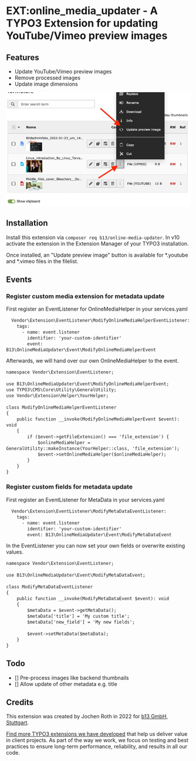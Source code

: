 # EXT:online_media_updater - A TYPO3 Extension for updating YouTube/Vimeo preview images

## Features
 * Update YouTube/Vimeo preview images
 * Remove processed images
 * Update image dimensions

![Update preview image](online-media-updater.jpg)

## Installation

Install this extension via `composer req b13/online-media-updater`. In v10 activate the extension in the Extension Manager of your TYPO3 installation.

Once installed, an "Update preview image" button is available for *.youtube and *.vimeo files in the filelist.

## Events

### Register custom media extension for metadata update

First register an EventListener for OnlineMediaHelper in your services.yaml

```
  Vendor\Extension\EventListener\ModifyOnlineMediaHelperEventListener:
    tags:
      - name: event.listener
        identifier: 'your-custom-identifier'
        event: B13\OnlineMediaUpdater\Event\ModifyOnlineMediaHelperEvent
```

Afterwards, we will hand over our own OnlineMediaHelper to the event.

```
namespace Vendor\Extension\EventListener;

use B13\OnlineMediaUpdater\Event\ModifyOnlineMediaHelperEvent;
use TYPO3\CMS\Core\Utility\GeneralUtility;
use Vendor\Extension\Helper\YourHelper;

class ModifyOnlineMediaHelperEventListener
{
    public function __invoke(ModifyOnlineMediaHelperEvent $event): void
    {
        if ($event->getFileExtension() === 'file_extension') {
            $onlineMediaHelper = GeneralUtility::makeInstance(YourHelper::class, 'file_extension');
            $event->setOnlineMediaHelper($onlineMediaHelper);
        }
    }
}
```

### Register custom fields for metadata update

First register an EventListener for MetaData in your services.yaml

```
  Vendor\Extension\EventListener\ModifyMetaDataEventListener:
    tags:
      - name: event.listener
        identifier: 'your-custom-identifier'
        event: B13\OnlineMediaUpdater\Event\ModifyMetaDataEvent
```

In the EventListener you can now set your own fields or overwrite existing values.

```
namespace Vendor\Extension\EventListener;

use B13\OnlineMediaUpdater\Event\ModifyMetaDataEvent;

class ModifyMetaDataEventListener
{
    public function __invoke(ModifyMetaDataEvent $event): void
    {
        $metaData = $event->getMetaData();
        $metaData['title'] = 'My custom title';
        $metaData['new_field'] = 'My new fields';

        $event->setMetaData($metaData);
    }
}
```

## Todo
 * [] Pre-process images like backend thumbnails
 * [] Allow update of other metadata e.g. title

## Credits

This extension was created by Jochen Roth in 2022 for [b13 GmbH, Stuttgart](https://b13.com).

[Find more TYPO3 extensions we have developed](https://b13.com/useful-typo3-extensions-from-b13-to-you) that help us deliver value in client projects. As part of the way we work, we focus on testing and best practices to ensure long-term performance, reliability, and results in all our code.
